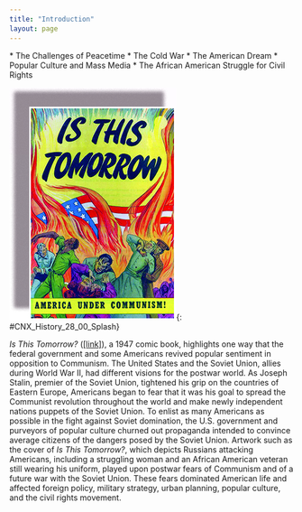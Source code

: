 ```yaml
---
title: "Introduction"
layout: page
---
```



<div data-type="abstract" markdown="1">
* The Challenges of Peacetime
* The Cold War
* The American Dream
* Popular Culture and Mass Media
* The African American Struggle for Civil Rights

</div>

<?cnx.eoc class="summary" title="Summary"?>

<?cnx.eoc class="review-questions" title="Review Questions"?>

<?cnx.eoc class="critical-thinking" title="Critical Thinking Questions"?>

<?cnx.eoc class="references" title="References"?>

 ![A comic book cover entitled &#x201C;Is This Tomorrow / America under Communism!&#x201D; shows a giant American flag engulfed in flames. In the foreground, invading Russians attack struggling American men and women, including an African American man in a military uniform.](../resources/CNX_History_28_00_Splash.jpg "Is This Tomorrow? warned Americans about the potential horrors of living under a Communist dictatorship. Postwar propaganda such as this comic book, the cover of which showed invading Russians attacking Americans and the U.S. flag in flames, served to drum up fear during the Cold War."){: #CNX_History_28_00_Splash}

*Is This Tomorrow?* ([\[link\]](#CNX_History_28_00_Splash)), a 1947 comic book, highlights one way that the federal government and some Americans revived popular sentiment in opposition to Communism. The United States and the Soviet Union, allies during World War II, had different visions for the postwar world. As Joseph Stalin, premier of the Soviet Union, tightened his grip on the countries of Eastern Europe, Americans began to fear that it was his goal to spread the Communist revolution throughout the world and make newly independent nations puppets of the Soviet Union. To enlist as many Americans as possible in the fight against Soviet domination, the U.S. government and purveyors of popular culture churned out propaganda intended to convince average citizens of the dangers posed by the Soviet Union. Artwork such as the cover of *Is This Tomorrow?*, which depicts Russians attacking Americans, including a struggling woman and an African American veteran still wearing his uniform, played upon postwar fears of Communism and of a future war with the Soviet Union. These fears dominated American life and affected foreign policy, military strategy, urban planning, popular culture, and the civil rights movement.

